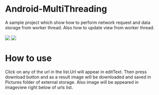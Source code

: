 # Android-MultiThreading
A sample project which show how to perform network request and data storage from worker thread. Also how to update view from worker thread.<br><br>
 <img src="https://cloud.githubusercontent.com/assets/22730931/19883054/b9974db4-a033-11e6-886d-760da3ddaa43.png" />       <img src="https://cloud.githubusercontent.com/assets/22730931/19882589/8c96a574-a030-11e6-98f3-c04a9898e503.png"/>
 
 # How to use
 Click on any of the url in the list.Url will appear in editText. Then press download button and as a result image will be downloaded and saved in Pictures folder of external storage. Also image will be appeared in imageview right below of urls list.


